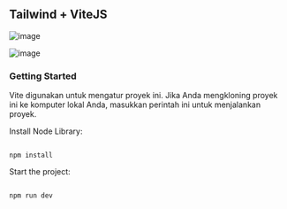 ## Tailwind + ViteJS
![image](https://github.com/nothappenhere/Login-Register-Tailwind/assets/139673420/3a0a7faf-1b17-4375-aec3-6ab7d6adab28)

![image](https://github.com/nothappenhere/Login-Register-Tailwind/assets/139673420/53bd3fe9-925f-4230-bc1e-b6ecec444bb4)


### Getting Started
Vite digunakan untuk mengatur proyek ini. Jika Anda mengkloning proyek ini ke komputer lokal Anda, masukkan perintah ini untuk menjalankan proyek.

Install Node Library:
```

npm install

```

Start the project:
```

npm run dev

```
